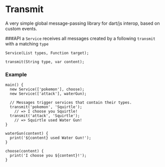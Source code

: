 # Transmit

A very simple global message-passing library for dart/js interop, based on custom events.

###API
a `Service` receives all messages created by a following `transmit` with a matching `type`

    Service(List types, Function target);

    transmit(String type, var content);

### Example

    main() {
      new Service(['pokemon'], choose);
      new Service(['attack'], waterGun);

      // Messages trigger services that contain their types.
      transmit('pokemon', 'Squirtle');
        // => I choose you Squirtle!
      transmit('attack', 'Squirtle');
        // => Squirtle used Water Gun!
    }

    waterGun(content) {
      print('${content} used Water Gun!');
    }

    choose(content) {
      print('I choose you ${content}!');
    }
